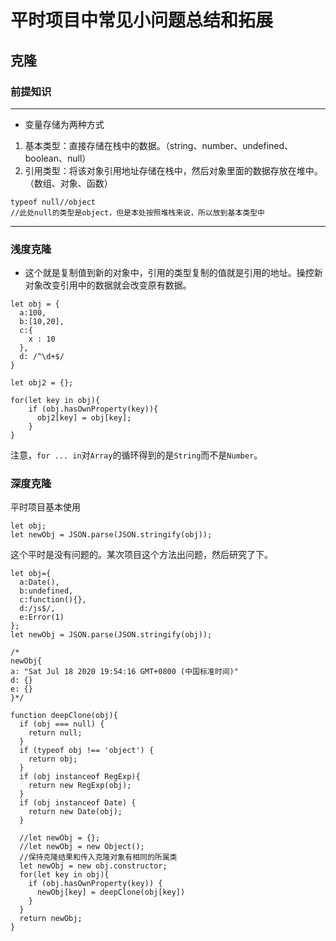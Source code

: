 # 平时项目中常见小问题总结和拓展

## 克隆

### 前提知识

------

+ 变量存储为两种方式

1. 基本类型：直接存储在栈中的数据。（string、number、undefined、boolean、null）
2. 引用类型：将该对象引用地址存储在栈中，然后对象里面的数据存放在堆中。（数组、对象、函数）

``` JS
typeof null//object
//此处null的类型是object，但是本处按照堆栈来说，所以放到基本类型中
```

------

### 浅度克隆

+ 这个就是复制值到新的对象中，引用的类型复制的值就是引用的地址。操控新对象改变引用中的数据就会改变原有数据。

``` JS
let obj = {
  a:100,
  b:[10,20],
  c:{
    x : 10
  },
  d: /^\d+$/
}

let obj2 = {};

for(let key in obj){
    if (obj.hasOwnProperty(key)){
      obj2[key] = obj[key];
    }
}
```

注意，`for ... in`对`Array`的循环得到的是`String`而不是`Number`。

### 深度克隆

平时项目基本使用

``` JS
let obj;
let newObj = JSON.parse(JSON.stringify(obj));
```

这个平时是没有问题的。某次项目这个方法出问题，然后研究了下。

``` JS
let obj={
  a:Date(),
  b:undefined,
  c:function(){},
  d:/js$/,
  e:Error(1)
};
let newObj = JSON.parse(JSON.stringify(obj));

/*
newObj{
a: "Sat Jul 18 2020 19:54:16 GMT+0800 (中国标准时间)"
d: {}
e: {}
}*/
```

``` JS
function deepClone(obj){
  if (obj === null) {
    return null;
  }
  if (typeof obj !== 'object') {
    return obj;
  }
  if (obj instanceof RegExp){
    return new RegExp(obj);
  }
  if (obj instanceof Date) {
    return new Date(obj);
  }

  //let newObj = {};
  //let newObj = new Object();
  //保持克隆结果和传入克隆对象有相同的所属类
  let newObj = new obj.constructor;
  for(let key in obj){
    if (obj.hasOwnProperty(key)) {
      newObj[key] = deepClone(obj[key])
    }
  }
  return newObj;
}
```
